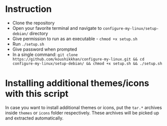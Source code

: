 # Instruction 

- Clone the repository
- Open your favorite terminal and navigate to 
  `configure-my-linux/setup-debian/` directory
- Give permission to run as an executable - 
  `chmod +x setup.sh`
- Run `./setup.sh`
- Give password when prompted
- In a single command: ```git clone https://github.com/koushikkhan/configure-my-linux.git && cd configure-my-linux/setup-debian/ && chmod +x setup.sh && ./setup.sh```


# Installing additional themes/icons with this script

In case you want to install additional themes or icons, put the `tar.*` archives inside `themes` or `icons` folder respectively. These archives will be picked up and extracted automatically.